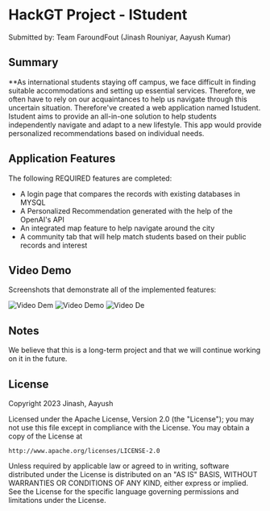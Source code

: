 # HackGT Project - IStudent

Submitted by: Team FaroundFout (Jinash Rouniyar, Aayush Kumar)

## Summary

**As international students staying off campus, we face difficult in finding suitable accommodations and setting up essential services. Therefore, we often have to rely on our acquaintances to help us navigate through this uncertain situation. Therefore've created a web application named Istudent. Istudent aims to provide an all-in-one solution to help students independently navigate and adapt to a new lifestyle. This app would provide personalized recommendations based on individual needs.


## Application Features

The following REQUIRED features are completed:

- A login page that compares the records with existing databases in MYSQL
- A Personalized Recommendation generated with the help of the OpenAI's API
- An integrated map feature to help navigate around the city
- A community tab that will help match students based on their public records and interest


## Video Demo

Screenshots that demonstrate all of the implemented features:

<img src='https://i.imgur.com/PeafKU1.png' title='Video Demo' width='' alt='Video Dem' />
<img src='https://i.imgur.com/CuSnHnc.png' title='Video Demo' width='' alt='Video Demo' />
<img src='https://i.imgur.com/D3o6b91.png' title='Video Demo' width='' alt='Video De' />


## Notes
We believe that this is a long-term project and that we will continue working on it in the future.

## License

Copyright 2023 Jinash, Aayush

Licensed under the Apache License, Version 2.0 (the "License");
you may not use this file except in compliance with the License.
You may obtain a copy of the License at

    http://www.apache.org/licenses/LICENSE-2.0

Unless required by applicable law or agreed to in writing, software
distributed under the License is distributed on an "AS IS" BASIS,
WITHOUT WARRANTIES OR CONDITIONS OF ANY KIND, either express or implied.
See the License for the specific language governing permissions and
limitations under the License.
